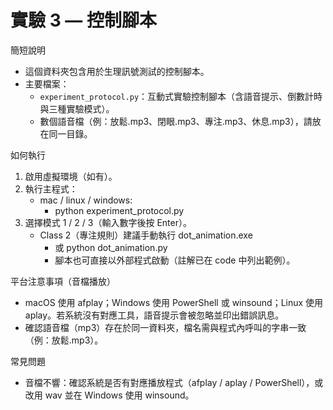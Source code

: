 # 實驗 3 — 控制腳本

簡短說明
- 這個資料夾包含用於生理訊號測試的控制腳本。
- 主要檔案：
  - `experiment_protocol.py`：互動式實驗控制腳本（含語音提示、倒數計時與三種實驗模式）。
  - 數個語音檔（例：放鬆.mp3、閉眼.mp3、專注.mp3、休息.mp3），請放在同一目錄。

如何執行
1. 啟用虛擬環境（如有）。
2. 執行主程式：
   - mac / linux / windows:
     - python experiment_protocol.py
3. 選擇模式 1 / 2 / 3（輸入數字後按 Enter）。
   - Class 2（專注規則）建議手動執行 dot_animation.exe
     - 或 python dot_animation.py
     - 腳本也可直接以外部程式啟動（註解已在 code 中列出範例）。

平台注意事項（音檔播放）
- macOS 使用 afplay；Windows 使用 PowerShell 或 winsound；Linux 使用 aplay。若系統沒有對應工具，語音提示會被忽略並印出錯誤訊息。
- 確認語音檔（mp3）存在於同一資料夾，檔名需與程式內呼叫的字串一致（例：放鬆.mp3）。

常見問題
- 音檔不響：確認系統是否有對應播放程式（afplay / aplay / PowerShell），或改用 wav 並在 Windows 使用 winsound。
